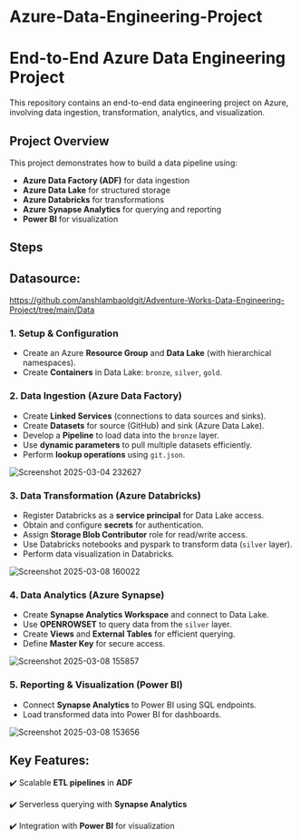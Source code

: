 # Azure-Data-Engineering-Project
# End-to-End Azure Data Engineering Project

This repository contains an end-to-end data engineering project on Azure, involving data ingestion, transformation, analytics, and visualization.

## Project Overview
This project demonstrates how to build a data pipeline using:
- **Azure Data Factory (ADF)** for data ingestion
- **Azure Data Lake** for structured storage
- **Azure Databricks** for transformations
- **Azure Synapse Analytics** for querying and reporting
- **Power BI** for visualization

## Steps
## Datasource:
https://github.com/anshlambaoldgit/Adventure-Works-Data-Engineering-Project/tree/main/Data


### 1. **Setup & Configuration**
- Create an Azure **Resource Group** and **Data Lake** (with hierarchical namespaces).
- Create **Containers** in Data Lake: `bronze`, `silver`, `gold`.

### 2. **Data Ingestion (Azure Data Factory)**
- Create **Linked Services** (connections to data sources and sinks).
- Create **Datasets** for source (GitHub) and sink (Azure Data Lake).
- Develop a **Pipeline** to load data into the `bronze` layer.
- Use **dynamic parameters** to pull multiple datasets efficiently.
- Perform **lookup operations** using `git.json`.


![Screenshot 2025-03-04 232627](https://github.com/user-attachments/assets/a6228ad3-ddea-47f6-b302-c6b5a6616f12)

### 3. **Data Transformation (Azure Databricks)**
- Register Databricks as a **service principal** for Data Lake access.
- Obtain and configure **secrets** for authentication.
- Assign **Storage Blob Contributor** role for read/write access.
- Use Databricks notebooks and pyspark to transform data (`silver` layer).
- Perform data visualization in Databricks.

![Screenshot 2025-03-08 160022](https://github.com/user-attachments/assets/1c0d089a-9409-4d5a-8aef-8755696b1281)



### 4. **Data Analytics (Azure Synapse)**
- Create **Synapse Analytics Workspace** and connect to Data Lake.
- Use **OPENROWSET** to query data from the `silver` layer.
- Create **Views** and **External Tables** for efficient querying.
- Define **Master Key** for secure access.

![Screenshot 2025-03-08 155857](https://github.com/user-attachments/assets/e8138283-80cd-45e5-b208-7503c57f1548)



### 5. **Reporting & Visualization (Power BI)**
- Connect **Synapse Analytics** to Power BI using SQL endpoints.
- Load transformed data into Power BI for dashboards.


![Screenshot 2025-03-08 153656](https://github.com/user-attachments/assets/b7cf89ed-ef1b-4d11-89e7-9d6a24a61cf0)

## Key Features:  
✔️ Scalable **ETL pipelines** in **ADF**  

✔️ Serverless querying with **Synapse Analytics**

✔️ Integration with **Power BI** for visualization  



